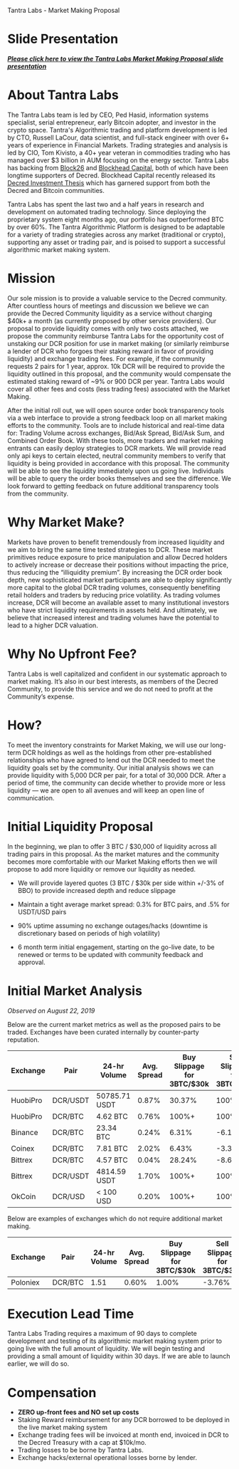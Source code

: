 Tantra Labs - Market Making Proposal


# Slide Presentation
_**[Please click here to view the Tantra Labs Market Making Proposal slide presentation](https://docsend.com/view/3unkhm7)**_

# About Tantra Labs

The Tantra Labs team is led by CEO, Ped Hasid, information systems specialist, serial entrepreneur, early Bitcoin adopter, and investor in the crypto space. Tantra's Algorithmic trading and platform development is led by CTO, Russell LaCour, data scientist, and full-stack engineer with over 6+ years of experience in Financial Markets. Trading strategies and analysis is led by CIO, Tom Kivisto, a 40+ year veteran in commodities trading who has managed over $3 billion in AUM focusing on the energy sector. Tantra Labs has backing from [Block26](https://block26.com/) and [Blockhead Capital](https://www.blockheadcap.com), both of which have been longtime supporters of Decred. Blockhead Capital recently released its [Decred Investment Thesis](https://www.blockheadcap.com/post/decred-investment-thesis) which has garnered support from both the Decred and Bitcoin communities.

Tantra Labs has spent the last two and a half years in research and development on automated trading technology. Since deploying the proprietary system eight months ago, our portfolio has outperformed BTC by over 60%. The Tantra Algorithmic Platform is designed to be adaptable for a variety of trading strategies across any market (traditional or crypto), supporting any asset or trading pair, and is poised to support a successful algorithmic market making system.

# Mission

Our sole mission is to provide a valuable service to the Decred community. After countless hours of meetings and discussion we believe we can provide the Decred Community liquidity as a service without charging $40k+ a month (as currently proposed by other service providers). Our proposal to provide liquidity comes with only two costs attached, we propose the community reimburse Tantra Labs for the opportunity cost of unstaking our DCR position for use in market making (or similarly reimburse a lender of DCR who forgoes their staking reward in favor of providing liquidity) and exchange trading fees. For example, if the community requests 2 pairs for 1 year, approx. 10k DCR will be required to provide the liquidity outlined in this proposal, and the community would compensate the estimated staking reward of ~9% or 900 DCR per year. Tantra Labs would cover all other fees and costs (less trading fees) associated with the Market Making.

After the initial roll out, we will open source order book transparency tools via a web interface to provide a strong feedback loop on all market making efforts to the community. Tools are to include historical and real-time data for: Trading Volume across exchanges, Bid/Ask Spread, Bid/Ask Sum, and Combined Order Book. With these tools, more traders and market making entrants can easily deploy strategies to DCR markets. We will provide read only api keys to certain elected, neutral community members to verify that liquidity is being provided in accordance with this proposal. The community will be able to see the liquidity immediately upon us going live. Individuals will be able to query the order books themselves and see the difference. We look forward to getting feedback on future additional transparency tools from the community.

# Why Market Make?

Markets have proven to benefit tremendously from increased liquidity and we aim to bring the same time tested strategies to DCR. These market primitives reduce exposure to price manipulation and allow Decred holders to actively increase or decrease their positions without impacting the price, thus reducing the “illiquidity premium”. By increasing the DCR order book depth, new sophisticated market participants are able to deploy significantly more capital to the global DCR trading volumes, consequently benefiting retail holders and traders by reducing price volatility. As trading volumes increase, DCR will become an available asset to many institutional investors who have strict liquidity requirements in assets held. And ultimately, we believe that increased interest and trading volumes have the potential to lead to a higher DCR valuation.

# Why No Upfront Fee?

Tantra Labs is well capitalized and confident in our systematic approach to market making. It’s also in our best interests, as members of the Decred Community, to provide this service and we do not need to profit at the Community’s expense.  

# How?

To meet the inventory constraints for Market Making, we will use our long-term DCR holdings as well as the holdings from other pre-established relationships who have agreed to lend out the DCR needed to meet the liquidity goals set by the community. Our initial analysis shows we can provide liquidity with 5,000 DCR per pair, for a total of 30,000 DCR. After a period of time, the community can decide whether to provide more or less liquidity — we are open to all avenues and will keep an open line of communication. 

# Initial Liquidity Proposal

In the beginning, we plan to offer 3 BTC / $30,000 of liquidity across all trading pairs in this proposal. As the market matures and the community becomes more comfortable with our Market Making efforts then we will propose to add more liquidity or remove our liquidity as needed.

- We will provide layered quotes (3 BTC / $30k per side within +/-3% of BBO) to provide increased depth and reduce slippage 

- Maintain a tight average market spread: 0.3% for BTC pairs, and .5% for USDT/USD pairs

- 90% uptime assuming no exchange outages/hacks (downtime is discretionary based on periods of high volatility)

- 6 month term initial engagement, starting on the go-live date, to be renewed or terms to be updated with community feedback and approval.

# Initial Market Analysis

_Observed on August 22, 2019_

Below are the current market metrics as well as the proposed pairs to be traded. Exchanges have been curated internally by counter-party reputation.

| Exchange | Pair     | 24-hr Volume  | Avg. Spread | Buy Slippage for 3BTC/$30k | Sell Slippage for 3BTC/$30k |
|----------|----------|---------------|-------------|----------------------------|-----------------------------|
| HuobiPro | DCR/USDT | 50785.71 USDT | 0.87%       | 30.37%                     | 100%+                       |
| HuobiPro | DCR/BTC  | 4.62 BTC      | 0.76%       | 100%+                      | 100%+                       |
| Binance  | DCR/BTC  | 23.34 BTC     | 0.24%       | 6.31%                      | -6.12%                      |
| Coinex   | DCR/BTC  | 7.81 BTC      | 2.02%       | 6.43%                      | -3.30%                      |
| Bittrex  | DCR/BTC  | 4.57 BTC      | 0.04%       | 28.24%                     | -8.61%                      |
| Bittrex  | DCR/USDT | 4814.59 USDT  | 1.70%       | 100%+                      | 100%+                       |
| OkCoin   | DCR/USD  | < 100 USD     | 0.20%       | 100%+                      | 100%+                       |

Below are examples of exchanges which do not require additional market making.

| Exchange | Pair    | 24-hr Volume | Avg. Spread | Buy Slippage for 3BTC/$30k | Sell Slippage for 3BTC/$30k |
|----------|---------|--------------|-------------|----------------------------|-----------------------------|
| Poloniex | DCR/BTC | 1.51         | 0.60%       | 1.00%                      | -3.76%                      |


# Execution Lead Time

Tantra Labs Trading requires a maximum of 90 days to complete development and testing of its algorithmic market making system prior to going live with the full amount of liquidity. We will begin testing and providing a small amount of liquidity within 30 days. If we are able to launch earlier, we will do so.
 
# Compensation

- **ZERO up-front fees and NO set up costs**
- Staking Reward reimbursement for any DCR borrowed to be deployed in the live market making system
- Exchange trading fees will be invoiced at month end, invoiced in DCR to the Decred Treasury with a cap at $10k/mo.
- Trading losses to be borne by Tantra Labs.
- Exchange hacks/external operational losses borne by lender.
